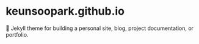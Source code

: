 # keunsoopark.github.io
:triangular_ruler: Jekyll theme for building a personal site, blog, project documentation, or portfolio.
